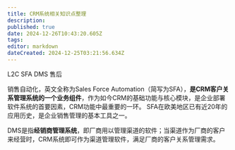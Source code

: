 ```yaml
---
title: CRM系统相关知识点整理
description: 
published: true
date: 2024-12-26T10:43:20.605Z
tags: 
editor: markdown
dateCreated: 2024-12-25T03:21:56.634Z
---
```


L2C SFA DMS 售后

销售自动化，英文全称为Sales Force Automation（简写为SFA），**是CRM客户关系管理系统的一个业务组件**，作为如今CRM的基础功能与核心模块，是企业部署软件系统的首要因素，CRM功能中最重要的一环。 SFA在欧美地区已有近20年的应用历史，是企业销售管理的基本工具之一。

DMS是指**经销商管理系统**，即厂商用以管理渠道的软件；当渠道作为厂商的客户来经营时，CRM系统即可作为渠道管理软件，满足厂商的客户关系管理需求。

